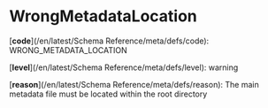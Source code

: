 # WrongMetadataLocation

[**code**](/en/latest/Schema Reference/meta/defs/code): WRONG_METADATA_LOCATION

[**level**](/en/latest/Schema Reference/meta/defs/level): warning

[**reason**](/en/latest/Schema Reference/meta/defs/reason): The main metadata file must be located within the root directory